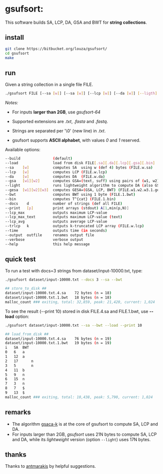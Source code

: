 # gsufsort: 

This software builds SA, LCP, DA, GSA and BWT for **string collections**. 

## install

```sh
git clone https://bitbucket.org/louza/gsufsort/ 
cd gsufsort
make 
```

## run

Given a string collection in a single file FILE.

```sh
./gsufsort FILE [--sa [w]] [--sa [w]] [--lcp [w]] [--da [w]] [--ligth] [--gsa [w1] [w2]] [--gesa [w1] [w2] [w3]] [--bwt] [--bin] [--docs d] [--print [p]] [--lcp_max] [--lcp_max_text] [--lcp_avg] [--trlcp [k]] [--output out]
```

_Notes:_ 
- For inputs **larger than 2GB**, use _gsufsort-64_

- Supported extensions are _.txt_, _.fasta_ and _.fastq_.

- Strings are separated per '\0' (new line) in _.txt_.

- gsufsort supports **ASCII alphabet**, with values _0_ and _1_ reserved.

Available options:

```sh
--build	              (default)
--load                load from disk FILE[.sa][.da][.lcp][.gsa][.bin]
--sa    [w]           computes SA  using w (def 4) bytes (FILE.w.sa)
--lcp   [w]           computes LCP (FILE.w.lcp)
--da    [w]           computes DA  (FILE.w.da)
--gsa   [w1][w2]      computes GSA=(text, suff) using pairs of (w1, w2) bytes (FILE.w1.w2.gsa)
--light               runs lightweight algorithm to compute DA (also GSA)
--gesa  [w1][w2][w3]  computes GESA=(GSA, LCP, BWT) (FILE.w1.w2.w3.1.gesa)
--bwt                 computes BWT using 1 byte (FILE.1.bwt)
--bin                 computes T^{cat} (FILE.1.bin)
--docs    d           number of strings (def all FILE)
--print   [p]         print arrays (stdout) A[1,min(p,N)]
--lcp_max             outputs maximum LCP-value
--lcp_max_text        outputs maximum LCP-value (text)
--lcp_avg             outputs average LCP-value
--trlcp   k           outputs k-truncated LCP array (FILE.w.lcp)
--time                outputs time (in seconds)
--output  outfile     renames output file
--verbose             verbose output
--help                this help message
```

## quick test

To run a test with docs=3 strings from dataset/input-10000.txt, type:

```sh
./gsufsort dataset/input-10000.txt --docs 3 --sa --bwt
```

```sh
## store_to_disk ##
dataset/input-10000.txt.4.sa	72 bytes (n = 18)
dataset/input-10000.txt.1.bwt	18 bytes (n = 18)
malloc_count ### exiting, total: 32,859, peak: 21,420, current: 1,024
```

To see the result (--print 10) stored in disk FILE.4.sa and FILE.1.bwt, use **--load** option:

```sh
./gsufsort dataset/input-10000.txt --sa --bwt --load --print 10
```

```sh
## load_from_disk ##
dataset/input-10000.txt.4.sa	76 bytes (n = 19)
dataset/input-10000.txt.1.bwt	19 bytes (n = 19)
i	SA	BWT
0	6	a
1	12	a
2	17      n
3	5       n
4	11	b
5	9	n
6	15	n
7	3	n
8	7	$
9	13	$
malloc_count ### exiting, total: 10,438, peak: 5,790, current: 1,024
```

## remarks

* The algorithm [gsaca-k](https://github.com/felipelouza/gsa-is) is at the core of gsufsort to compute SA, LCP and DA.
* For inputs larger than 2GB, _gsufsort_ uses 21N bytes to compute SA, LCP and DA, while its _lightweight_ version (option ``--light``) uses 17N bytes.

## thanks

Thanks to [antmarakis](https://github.com/antmarakis) by helpful suggestions.
